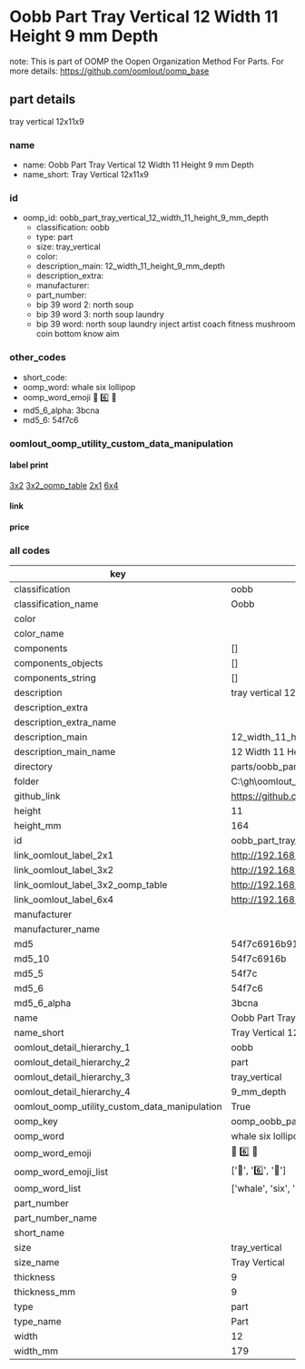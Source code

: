 # Oobb Part Tray Vertical 12 Width 11 Height 9 mm Depth  

note: This is part of OOMP the Oopen Organization Method For Parts. For more details: https://github.com/oomlout/oomp_base

##  part details
  



tray vertical 12x11x9



### name
* name: Oobb Part Tray Vertical 12 Width 11 Height 9 mm Depth
* name_short: Tray Vertical 12x11x9 
### id
* oomp_id: oobb_part_tray_vertical_12_width_11_height_9_mm_depth
  * classification: oobb
  * type: part
  * size: tray_vertical
  * color: 
  * description_main: 12_width_11_height_9_mm_depth
  * description_extra: 
  * manufacturer: 
  * part_number: 
  * bip 39 word 2: north soup
  * bip 39 word 3: north soup laundry
  * bip 39 word: north soup laundry inject artist coach fitness mushroom coin bottom know aim

### other_codes
* short_code: 
* oomp_word: whale six lollipop
* oomp_word_emoji :whale: :six: :lollipop:
* md5_6_alpha: 3bcna
* md5_6: 54f7c6






### oomlout_oomp_utility_custom_data_manipulation
#### label print
[3x2](http://192.168.1.245:1112/?label=oomp%203bcna)
[3x2_oomp_table](http://192.168.1.108:1112/?label=oomp%203bcna)
[2x1](http://192.168.1.242:1112/?label=oomp%203bcna)
[6x4](http://192.168.1.55:1112/?label=oomp%203bcna)    

#### link

                              

#### price







### all codes 
| key | value |  
| --- | --- |  
| classification | oobb |  
| classification_name | Oobb |  
| color |  |  
| color_name |  |  
| components | [] |  
| components_objects | [] |  
| components_string | [] |  
| description | tray vertical 12x11x9 |  
| description_extra |  |  
| description_extra_name |  |  
| description_main | 12_width_11_height_9_mm_depth |  
| description_main_name | 12 Width 11 Height 9 mm Depth |  
| directory | parts/oobb_part_tray_vertical_12_width_11_height_9_mm_depth |  
| folder | C:\gh\oomlout_oobb_version_4_generated_parts\parts\oobb_part_tray_vertical_12_width_11_height_9_mm_depth |  
| github_link | https://github.com/oomlout/oomlout_oomp_part_src/tree/main/parts/oobb_part_tray_vertical_12_width_11_height_9_mm_depth |  
| height | 11 |  
| height_mm | 164 |  
| id | oobb_part_tray_vertical_12_width_11_height_9_mm_depth |  
| link_oomlout_label_2x1 | http://192.168.1.242:1112/?label=oomp%203bcna |  
| link_oomlout_label_3x2 | http://192.168.1.245:1112/?label=oomp%203bcna |  
| link_oomlout_label_3x2_oomp_table | http://192.168.1.108:1112/?label=oomp%203bcna |  
| link_oomlout_label_6x4 | http://192.168.1.55:1112/?label=oomp%203bcna |  
| manufacturer |  |  
| manufacturer_name |  |  
| md5 | 54f7c6916b91cafcb2868740fb73fcb2 |  
| md5_10 | 54f7c6916b |  
| md5_5 | 54f7c |  
| md5_6 | 54f7c6 |  
| md5_6_alpha | 3bcna |  
| name | Oobb Part Tray Vertical 12 Width 11 Height 9 mm Depth |  
| name_short | Tray Vertical 12x11x9  |  
| oomlout_detail_hierarchy_1 | oobb |  
| oomlout_detail_hierarchy_2 | part |  
| oomlout_detail_hierarchy_3 | tray_vertical |  
| oomlout_detail_hierarchy_4 | 9_mm_depth |  
| oomlout_oomp_utility_custom_data_manipulation | True |  
| oomp_key | oomp_oobb_part_tray_vertical_12_width_11_height_9_mm_depth |  
| oomp_word | whale six lollipop |  
| oomp_word_emoji | :whale: :six: :lollipop: |  
| oomp_word_emoji_list | [':whale:', ':six:', ':lollipop:'] |  
| oomp_word_list | ['whale', 'six', 'lollipop'] |  
| part_number |  |  
| part_number_name |  |  
| short_name |  |  
| size | tray_vertical |  
| size_name | Tray Vertical |  
| thickness | 9 |  
| thickness_mm | 9 |  
| type | part |  
| type_name | Part |  
| width | 12 |  
| width_mm | 179 |  
